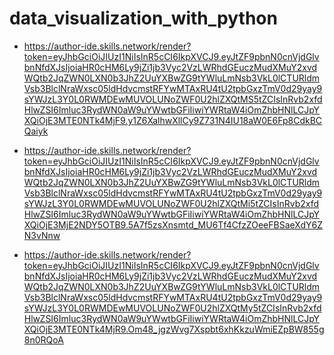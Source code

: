 # data_visualization_with_python
- https://author-ide.skills.network/render?token=eyJhbGciOiJIUzI1NiIsInR5cCI6IkpXVCJ9.eyJtZF9pbnN0cnVjdGlvbnNfdXJsIjoiaHR0cHM6Ly9jZi1jb3Vyc2VzLWRhdGEuczMudXMuY2xvdWQtb2JqZWN0LXN0b3JhZ2UuYXBwZG9tYWluLmNsb3VkL0lCTURldmVsb3BlclNraWxsc05ldHdvcmstRFYwMTAxRU4tU2tpbGxzTmV0d29yay9sYWJzL3Y0L0RWMDEwMUVOLUNoZWF0U2hlZXQtMS5tZCIsInRvb2xfdHlwZSI6Imluc3RydWN0aW9uYWwtbGFiIiwiYWRtaW4iOmZhbHNlLCJpYXQiOjE3MTE0NTk4MjF9.y1Z6XalhwXllCy9Z731N4IU18aW0E6Fp8CdkBCQaiyk
  
- https://author-ide.skills.network/render?token=eyJhbGciOiJIUzI1NiIsInR5cCI6IkpXVCJ9.eyJtZF9pbnN0cnVjdGlvbnNfdXJsIjoiaHR0cHM6Ly9jZi1jb3Vyc2VzLWRhdGEuczMudXMuY2xvdWQtb2JqZWN0LXN0b3JhZ2UuYXBwZG9tYWluLmNsb3VkL0lCTURldmVsb3BlclNraWxsc05ldHdvcmstRFYwMTAxRU4tU2tpbGxzTmV0d29yay9sYWJzL3Y0L0RWMDEwMUVOLUNoZWF0U2hlZXQtMi5tZCIsInRvb2xfdHlwZSI6Imluc3RydWN0aW9uYWwtbGFiIiwiYWRtaW4iOmZhbHNlLCJpYXQiOjE3MjE2NDY5OTB9.5A7f5zsXnsmtd_MU6Tf4CfzZOeeFBSaeXdY6ZN3vNnw
  
- https://author-ide.skills.network/render?token=eyJhbGciOiJIUzI1NiIsInR5cCI6IkpXVCJ9.eyJtZF9pbnN0cnVjdGlvbnNfdXJsIjoiaHR0cHM6Ly9jZi1jb3Vyc2VzLWRhdGEuczMudXMuY2xvdWQtb2JqZWN0LXN0b3JhZ2UuYXBwZG9tYWluLmNsb3VkL0lCTURldmVsb3BlclNraWxsc05ldHdvcmstRFYwMTAxRU4tU2tpbGxzTmV0d29yay9sYWJzL3Y0L0RWMDEwMUVOLUNoZWF0U2hlZXQtMy5tZCIsInRvb2xfdHlwZSI6Imluc3RydWN0aW9uYWwtbGFiIiwiYWRtaW4iOmZhbHNlLCJpYXQiOjE3MTE0NTk4MjR9.Om48_jgzWvg7Xspbt6xhKkzuWmiEZpBW855g8n0RQoA
